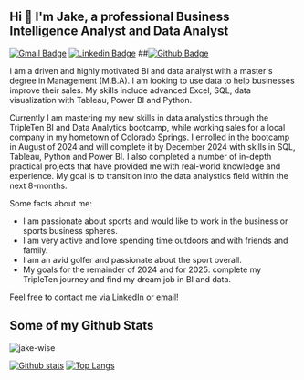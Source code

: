 ## Hi 👋 I'm Jake, a professional Business Intelligence Analyst and Data Analyst
[![Gmail Badge](https://img.shields.io/badge/-jake.wise.jw@gmail.com-c14438?style=flat&logo=Gmail&logoColor=white&link=mailto:jake.wise.jw@gmail.com)](mailto:jake.wise.jw@gmail.com) 
[![Linkedin Badge](https://img.shields.io/badge/-https://www.linkedin.com/in/jake--wise/-0072b1?style=flat&logo=Linkedin&logoColor=white&link=https://www.linkedin.com/in/https://www.linkedin.com/in/jake--wise//)](https://www.linkedin.com/in/https://www.linkedin.com/in/jake--wise//) ##[![Github Badge](https://img.shields.io/badge/-https://github.com/jakewise-grey?style=flat&logo=github&logoColor=white&link=https://github.com/https://github.com/jakewise/)](https://www.github.com/https://github.com/jakewise/)<p align='left'>I am a driven and highly motivated BI and data analyst with a master's degree in Management (M.B.A). I am looking to use data to help businesses improve their sales. My skills include advanced Excel, SQL, data visualization with Tableau, Power BI and Python.

Currently I am mastering my new skills in data analystics through the TripleTen BI and Data Analytics bootcamp, while working sales for a local company in my hometown of Colorado Springs. I enrolled in the bootcamp in August of 2024 and will complete it by December 2024 with skills in SQL, Tableau, Python and Power BI. I also completed a number of in-depth practical projects that have provided me with real-world knowledge and experience. My goal is to transition into the data analystics field within the next 8-months.

Some facts about me:
- I am passionate about sports and would like to work in the business or sports business spheres.
- I am very active and love spending time outdoors and with friends and family.
- I am an avid golfer and passionate about the sport overall.
- My goals for the remainder of 2024 and for 2025: complete my TripleTen journey and find my dream job in BI and data.

Feel free to contact me via LinkedIn or email!

## Some of my Github Stats
<p align=left> <img src=https://komarev.com/ghpvc/?username=jake-wise alt=jake-wise /> </p>

[![Github stats](https://github-readme-stats.vercel.app/api?username=jake-wise&show_icons=true&include_all_commits=true)](https://github.com/jake-wise/github-readme-stats)
[![Top Langs](https://github-readme-stats.vercel.app/api/top-langs/?username=jake-wise&layout=compact)](https://github.com/jake-wise/github-readme-stats)
